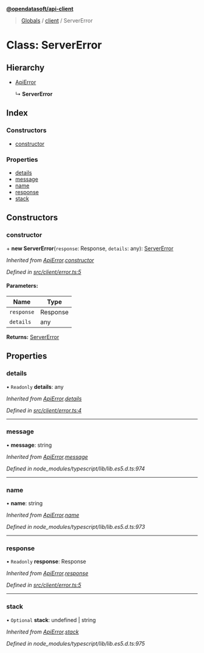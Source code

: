 **[@opendatasoft/api-client](../README.md)**

> [Globals](../globals.md) / [client](../modules/client.md) / ServerError

# Class: ServerError

## Hierarchy

* [ApiError](client.apierror.md)

  ↳ **ServerError**

## Index

### Constructors

* [constructor](client.servererror.md#constructor)

### Properties

* [details](client.servererror.md#details)
* [message](client.servererror.md#message)
* [name](client.servererror.md#name)
* [response](client.servererror.md#response)
* [stack](client.servererror.md#stack)

## Constructors

### constructor

\+ **new ServerError**(`response`: Response, `details`: any): [ServerError](client.servererror.md)

*Inherited from [ApiError](client.apierror.md).[constructor](client.apierror.md#constructor)*

*Defined in [src/client/error.ts:5](https://github.com/opendatasoft/ods-dataviz-sdk/blob/8246d9d/packages/api-client/src/client/error.ts#L5)*

#### Parameters:

Name | Type |
------ | ------ |
`response` | Response |
`details` | any |

**Returns:** [ServerError](client.servererror.md)

## Properties

### details

• `Readonly` **details**: any

*Inherited from [ApiError](client.apierror.md).[details](client.apierror.md#details)*

*Defined in [src/client/error.ts:4](https://github.com/opendatasoft/ods-dataviz-sdk/blob/8246d9d/packages/api-client/src/client/error.ts#L4)*

___

### message

•  **message**: string

*Inherited from [ApiError](client.apierror.md).[message](client.apierror.md#message)*

*Defined in node_modules/typescript/lib/lib.es5.d.ts:974*

___

### name

•  **name**: string

*Inherited from [ApiError](client.apierror.md).[name](client.apierror.md#name)*

*Defined in node_modules/typescript/lib/lib.es5.d.ts:973*

___

### response

• `Readonly` **response**: Response

*Inherited from [ApiError](client.apierror.md).[response](client.apierror.md#response)*

*Defined in [src/client/error.ts:5](https://github.com/opendatasoft/ods-dataviz-sdk/blob/8246d9d/packages/api-client/src/client/error.ts#L5)*

___

### stack

• `Optional` **stack**: undefined \| string

*Inherited from [ApiError](client.apierror.md).[stack](client.apierror.md#stack)*

*Defined in node_modules/typescript/lib/lib.es5.d.ts:975*
